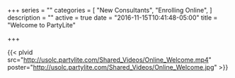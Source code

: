 +++
series = ""
categories = [
  "New Consultants",
  "Enrolling Online",
]
description = ""
active = true
date = "2016-11-15T10:41:48-05:00"
title = "Welcome to PartyLite"

+++

{{< plvid src="http://usolc.partylite.com/Shared_Videos/Online_Welcome.mp4" poster="http://usolc.partylite.com/Shared_Videos/Online_Welcome.jpg" >}}
